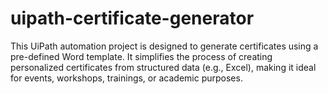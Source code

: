 # uipath-certificate-generator
This UiPath automation project is designed to generate certificates using a pre-defined Word template. It simplifies the process of creating personalized certificates from structured data (e.g., Excel), making it ideal for events, workshops, trainings, or academic purposes. 
